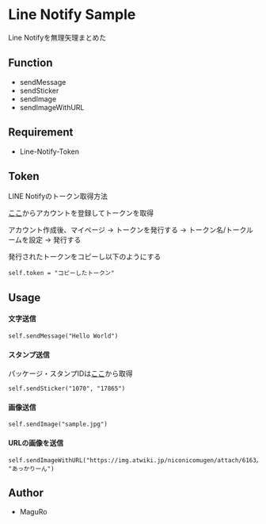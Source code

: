 # Line Notify Sample

Line Notifyを無理矢理まとめた

## Function
- sendMessage
- sendSticker
- sendImage
- sendImageWithURL

## Requirement

* Line-Notify-Token

## Token
LINE Notifyのトークン取得方法

[ここ](https://notify-bot.line.me/ja/)からアカウントを登録してトークンを取得

アカウント作成後、マイページ -> トークンを発行する -> トークン名/トークルームを設定 -> 発行する

発行されたトークンをコピーし以下のようにする

```
self.token = "コピーしたトークン"
```

## Usage

#### 文字送信
```
self.sendMessage("Hello World")
```
#### スタンプ送信
パッケージ・スタンプIDは[ここ](https://developers.line.biz/ja/docs/messaging-api/sticker-list/)から取得

```
self.sendSticker("1070", "17865")
```
#### 画像送信
```
self.sendImage("sample.jpg")
```
#### URLの画像を送信
```
self.sendImageWithURL("https://img.atwiki.jp/niconicomugen/attach/6163/12458/akr.png", "あっかりーん")
```

## Author

* MaguRo

